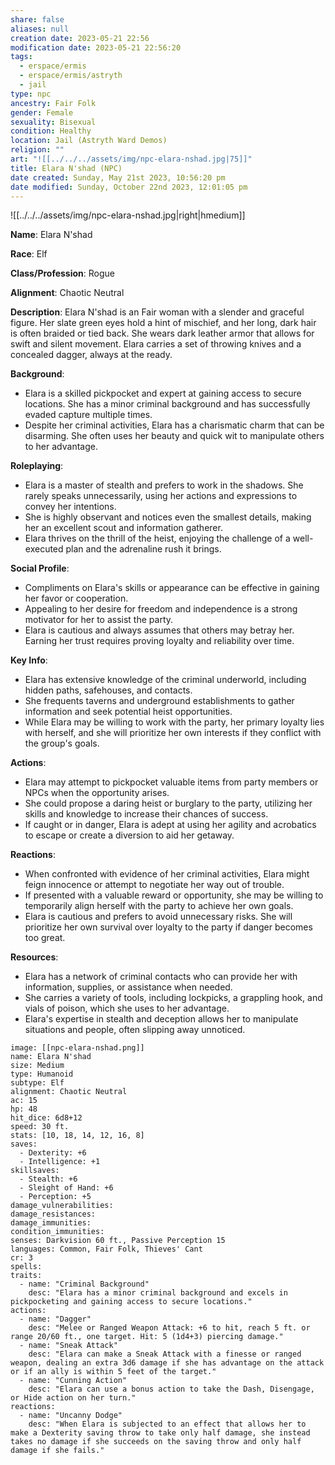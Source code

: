 ```yaml
---
share: false
aliases: null
creation date: 2023-05-21 22:56
modification date: 2023-05-21 22:56:20
tags:
  - erspace/ermis
  - erspace/ermis/astryth
  - jail
type: npc
ancestry: Fair Folk
gender: Female
sexuality: Bisexual
condition: Healthy
location: Jail (Astryth Ward Demos)
religion: ""
art: "![[../../../assets/img/npc-elara-nshad.jpg|75]]"
title: Elara N'shad (NPC)
date created: Sunday, May 21st 2023, 10:56:20 pm
date modified: Sunday, October 22nd 2023, 12:01:05 pm
---
```


![[../../../assets/img/npc-elara-nshad.jpg|right|hmedium]]

**Name**: Elara N'shad

**Race**: Elf

**Class/Profession**: Rogue

**Alignment**: Chaotic Neutral

**Description**: Elara N'shad is an Fair woman with a slender and graceful figure. Her slate green eyes hold a hint of mischief, and her long, dark hair is often braided or tied back. She wears dark leather armor that allows for swift and silent movement. Elara carries a set of throwing knives and a concealed dagger, always at the ready.

**Background**:

- Elara is a skilled pickpocket and expert at gaining access to secure locations. She has a minor criminal background and has successfully evaded capture multiple times.
- Despite her criminal activities, Elara has a charismatic charm that can be disarming. She often uses her beauty and quick wit to manipulate others to her advantage.

**Roleplaying**:

- Elara is a master of stealth and prefers to work in the shadows. She rarely speaks unnecessarily, using her actions and expressions to convey her intentions.
- She is highly observant and notices even the smallest details, making her an excellent scout and information gatherer.
- Elara thrives on the thrill of the heist, enjoying the challenge of a well-executed plan and the adrenaline rush it brings.

**Social Profile**:

- Compliments on Elara's skills or appearance can be effective in gaining her favor or cooperation.
- Appealing to her desire for freedom and independence is a strong motivator for her to assist the party.
- Elara is cautious and always assumes that others may betray her. Earning her trust requires proving loyalty and reliability over time.

**Key Info**:

- Elara has extensive knowledge of the criminal underworld, including hidden paths, safehouses, and contacts.
- She frequents taverns and underground establishments to gather information and seek potential heist opportunities.
- While Elara may be willing to work with the party, her primary loyalty lies with herself, and she will prioritize her own interests if they conflict with the group's goals.

**Actions**:

- Elara may attempt to pickpocket valuable items from party members or NPCs when the opportunity arises.
- She could propose a daring heist or burglary to the party, utilizing her skills and knowledge to increase their chances of success.
- If caught or in danger, Elara is adept at using her agility and acrobatics to escape or create a diversion to aid her getaway.

**Reactions**:

- When confronted with evidence of her criminal activities, Elara might feign innocence or attempt to negotiate her way out of trouble.
- If presented with a valuable reward or opportunity, she may be willing to temporarily align herself with the party to achieve her own goals.
- Elara is cautious and prefers to avoid unnecessary risks. She will prioritize her own survival over loyalty to the party if danger becomes too great.

**Resources**:

- Elara has a network of criminal contacts who can provide her with information, supplies, or assistance when needed.
- She carries a variety of tools, including lockpicks, a grappling hook, and vials of poison, which she uses to her advantage.
- Elara's expertise in stealth and deception allows her to manipulate situations and people, often slipping away unnoticed.

```statblock
image: [[npc-elara-nshad.png]]
name: Elara N'shad
size: Medium
type: Humanoid
subtype: Elf
alignment: Chaotic Neutral
ac: 15
hp: 48
hit_dice: 6d8+12
speed: 30 ft.
stats: [10, 18, 14, 12, 16, 8]
saves:
  - Dexterity: +6
  - Intelligence: +1
skillsaves:
  - Stealth: +6
  - Sleight of Hand: +6
  - Perception: +5
damage_vulnerabilities: 
damage_resistances: 
damage_immunities: 
condition_immunities: 
senses: Darkvision 60 ft., Passive Perception 15
languages: Common, Fair Folk, Thieves' Cant
cr: 3
spells:
traits:
  - name: "Criminal Background"
    desc: "Elara has a minor criminal background and excels in pickpocketing and gaining access to secure locations."
actions:
  - name: "Dagger"
    desc: "Melee or Ranged Weapon Attack: +6 to hit, reach 5 ft. or range 20/60 ft., one target. Hit: 5 (1d4+3) piercing damage."
  - name: "Sneak Attack"
    desc: "Elara can make a Sneak Attack with a finesse or ranged weapon, dealing an extra 3d6 damage if she has advantage on the attack or if an ally is within 5 feet of the target."
  - name: "Cunning Action"
    desc: "Elara can use a bonus action to take the Dash, Disengage, or Hide action on her turn."
reactions:
  - name: "Uncanny Dodge"
    desc: "When Elara is subjected to an effect that allows her to make a Dexterity saving throw to take only half damage, she instead takes no damage if she succeeds on the saving throw and only half damage if she fails."

```
